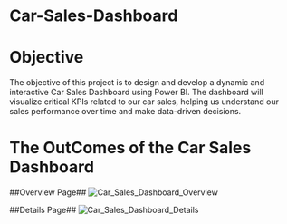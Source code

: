 # Car-Sales-Dashboard

# Objective
The objective of this project is to design and develop a dynamic and interactive Car Sales Dashboard using Power BI. The dashboard will visualize critical KPIs related to our car sales, helping us understand our sales performance over time and make data-driven decisions.

# The OutComes of the Car Sales Dashboard
##Overview Page##
![Car_Sales_Dashboard_Overview](https://github.com/user-attachments/assets/e7d5e7d9-c3c9-4b6e-8b45-fe6154d0275e)

##Details Page##
![Car_Sales_Dashboard_Details](https://github.com/user-attachments/assets/e3889a54-7176-4ade-af15-3bdfe7e20464)
